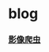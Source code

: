 # blog
### [影像爬虫](https://github.com/kidword/blog/tree/master/%E5%BD%B1%E5%83%8F%E7%88%AC%E5%8F%96)

